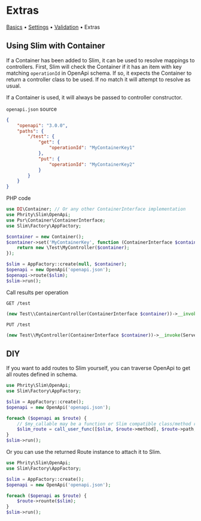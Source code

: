 # Extras

[Basics](Basics.md) • [Settings](Settings.md) • [Validation](Validation.md) • Extras

## Using Slim with Container

If a Container has been added to Slim, it can be used to resolve mappings to controllers.
First, Slim will check the Container if it has an item with key matching `operationId` in OpenApi schema.
If so, it expects the Container to return a controller class to be used.
If no match it will attempt to resolve as usual.

If a Container is used, it will always be passed to controller constructor.

`openapi.json` source
```json
{
    "openapi": "3.0.0",
    "paths": {
        "/test": {
            "get": {
                "operationId": "MyContainerKey1"
            },
            "put": {
                "operationId": "MyContainerKey2"
            }
        }
    }
}
```

PHP code
```php
use DI\Container; // Or any other ContainerInterface implementation
use Phrity\Slim\OpenApi;
use Psr\Container\ContainerInterface;
use Slim\Factory\AppFactory;

$container = new Container();
$container->set('MyContainerKey', function (ContainerInterface $container) {
    return new \Test\MyController($container);
});

$slim = AppFactory::create(null, $container);
$openapi = new OpenApi('openapi.json');
$openapi->route($slim);
$slim->run();
```

Call results per operation
```
GET /test
```
```php
(new Test\\ContainerController(ContainerInterface $container))->__invoke(ServerRequestInterface $request, ResponseInterface $response, array $attributes): ResponseInterface
```
```
PUT /test
```
```php
(new Test\\MyController(ContainerInterface $container))->__invoke(ServerRequestInterface $request, ResponseInterface $response, array $attributes): ResponseInterface
```

## DIY

If you want to add routes to Slim yourself, you can traverse OpenApi to get all routes defined in schema.
```php
use Phrity\Slim\OpenApi;
use Slim\Factory\AppFactory;

$slim = AppFactory::create();
$openapi = new OpenApi('openapi.json');

foreach ($openapi as $route) {
    // $my_callable may be a function or Slim compatible class/method reference
    $slim_route = call_user_func([$slim, $route->method], $route->path, $my_callable);
}
$slim->run();
```

Or you can use the returned Route instance to attach it to Slim.
```php
use Phrity\Slim\OpenApi;
use Slim\Factory\AppFactory;

$slim = AppFactory::create();
$openapi = new OpenApi('openapi.json');

foreach ($openapi as $route) {
    $route->rounte($slim);
}
$slim->run();
```
